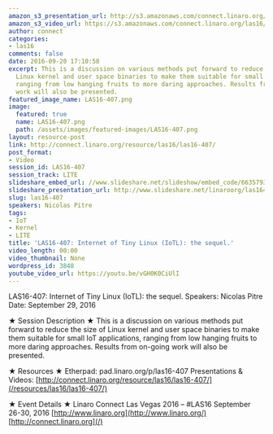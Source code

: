```yaml
---
amazon_s3_presentation_url: http://s3.amazonaws.com/connect.linaro.org/las16/Presentations/Thursday/LAS16-407%20Internet%20of%20Tiny%20Linux%20%28IoTL%29_%20the%20sequel.pdf
amazon_s3_video_url: https://s3.amazonaws.com/connect.linaro.org/las16/Videos/Thursday/LAS16-407%20Internet%20of%20Tiny%20Linux%20%28IoTL%29%20%20the%20sequel.mp4
author: connect
categories:
- las16
comments: false
date: 2016-09-20 17:10:58
excerpt: This is a discussion on various methods put forward to reduce the size of
  Linux kernel and user space binaries to make them suitable for small IoT applications,
  ranging from low hanging fruits to more daring approaches. Results from on-going
  work will also be presented.
featured_image_name: LAS16-407.png
image:
  featured: true
  name: LAS16-407.png
  path: /assets/images/featured-images/LAS16-407.png
layout: resource-post
link: http://connect.linaro.org/resource/las16/las16-407/
post_format:
- Video
session_id: LAS16-407
session_track: LITE
slideshare_embed_url: //www.slideshare.net/slideshow/embed_code/66357939
slideshare_presentation_url: http://www.slideshare.net/linaroorg/las16407-internet-of-tiny-linux-iotl-the-sequel
slug: las16-407
speakers: Nicolas Pitre
tags:
- IoT
- Kernel
- LITE
title: 'LAS16-407: Internet of Tiny Linux (IoTL): the sequel.'
video_length: 00:00
video_thumbnail: None
wordpress_id: 3848
youtube_video_url: https://youtu.be/vGH0K0CiUlI
---
```


LAS16-407: Internet of Tiny Linux (IoTL): the sequel.
Speakers: Nicolas Pitre
Date: September 29, 2016

★ Session Description ★
This is a discussion on various methods put forward to reduce the size of Linux kernel and user space binaries to make them suitable for small IoT applications, ranging from low hanging fruits to more daring approaches. Results from on-going work will also be presented.

★ Resources ★
Etherpad: pad.linaro.org/p/las16-407
Presentations & Videos: [http://connect.linaro.org/resource/las16/las16-407/](/resources/las16/las16-407/)

★ Event Details ★
Linaro Connect Las Vegas 2016 – #LAS16
September 26-30, 2016
[http://www.linaro.org](http://www.linaro.org/)
[http://connect.linaro.org](/)